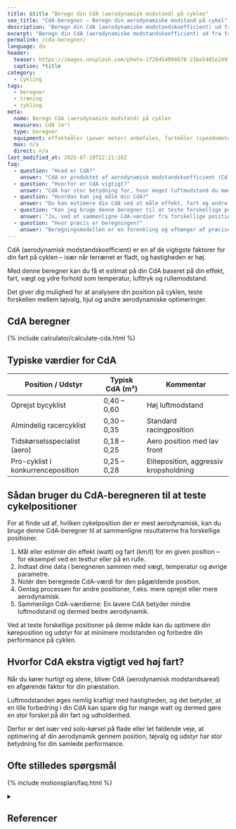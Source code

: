 ```yaml
---
title: &title "Beregn din CdA (aerodynamisk modstand) på cyklen"
seo_title: "CdA-beregner – Beregn din aerodynamiske modstand på cykel"
description: "Beregn din CdA (aerodynamiske modstandskoefficient) ud fra fart, effekt, vægt, temperatur og rullemodstand. Få indsigt i din aerodynamik på cyklen."
excerpt: "Beregn din CdA (aerodynamiske modstandskoefficient) ud fra fart, effekt, vægt, temperatur og rullemodstand. Få indsigt i din aerodynamik på cyklen."
permalink: /cda-beregner/
language: da
header:
  teaser: https://images.unsplash.com/photo-1728454994678-21be5481e249?auto=format&fit=crop&h=300&w=400&q=10&ixlib=rb-4.1.0&ixid=M3wxMjA3fDB8MHxwaG90by1wYWdlfHx8fGVufDB8fHx8fA%3D%3D
  caption: *title
category:
  - Cykling
tags:
  - beregner
  - træning
  - cykling
meta:
  name: Beregn CdA (aerodynamisk modstand) på cyklen
  measures: CdA (m²)
  type: beregner
  equipment: effektmåler (power meter) anbefales, fartmåler (speedometer eller GPS)
  max: n/a
  direct: n/a
last_modified_at: 2025-07-10T22:21:26Z
faq:
  - question: "Hvad er CdA?"
    answer: "CdA er produktet af aerodynamisk modstandskoefficient (Cd) og det frontale areal (A), som tilsammen beskriver, hvor stor luftmodstand du oplever på cyklen."  
  - question: "Hvorfor er CdA vigtigt?"
    answer: "CdA har stor betydning for, hvor meget luftmodstand du møder. Jo lavere CdA, desto lettere er det at køre hurtigt, især ved høj hastighed og solo-kørsel."
  - question: "Hvordan kan jeg måle min CdA?"
    answer: "Du kan estimere din CdA ved at måle effekt, fart og andre parametre i denne beregner, eller ved hjælp af mere avancerede tests som vindtunnel eller power meter-analyse."
  - question: "Kan jeg bruge denne beregner til at teste forskellige positioner?"
    answer: "Ja, ved at sammenligne CdA-værdier fra forskellige positioner kan du finde den mest aerodynamiske og dermed hurtigste position på cyklen."
  - question: "Hvor præcis er beregningen?"
    answer: "Beregningsmodellen er en forenkling og afhænger af præcise inputværdier. Resultatet giver et godt estimat, men kan variere afhængigt af omstændigheder som vind, vejgreb og præcis måling af effekt."
---
```


CdA (aerodynamisk modstandskoefficient) er en af de vigtigste faktorer for din fart på cyklen – især når terrænet er fladt, og hastigheden er høj.

Med denne beregner kan du få et estimat på din CdA baseret på din effekt, fart, vægt og ydre forhold som temperatur, lufttryk og rullemodstand.

Det giver dig mulighed for at analysere din position på cyklen, teste forskellen mellem tøjvalg, hjul og andre aerodynamiske optimeringer.

## CdA beregner

{% include calculator/calculate-cda.html %}

## Typiske værdier for CdA

| Position / Udstyr                 | Typisk CdA (m²) | Kommentar                           |
|----------------------------------|-----------------|-----------------------------------|
| Oprejst bycyklist                 | 0,40 – 0,60     | Høj luftmodstand                  |
| Almindelig racercyklist           | 0,30 – 0,35     | Standard racingposition           |
| Tidskørselsspecialist (aero)     | 0,18 – 0,25     | Aero position med lav front       |
| Pro-cyklist i konkurrenceposition | 0,25 – 0,28     | Eliteposition, aggressiv kropsholdning |

## Sådan bruger du CdA-beregneren til at teste cykelpositioner

For at finde ud af, hvilken cykelposition der er mest aerodynamisk, kan du bruge denne CdA-beregner til at sammenligne resultaterne fra forskellige positioner.

1. Mål eller estimér din effekt (watt) og fart (km/t) for en given position – for eksempel ved en testtur eller på en rulle.
2. Indtast dine data i beregneren sammen med vægt, temperatur og øvrige parametre.
3. Notér den beregnede CdA-værdi for den pågældende position.
4. Gentag processen for andre positioner, f.eks. mere oprejst eller mere aerodynamisk.
5. Sammenlign CdA-værdierne: En lavere CdA betyder mindre luftmodstand og dermed bedre aerodynamik.

Ved at teste forskellige positioner på denne måde kan du optimere din køreposition og udstyr for at minimere modstanden og forbedre din performance på cyklen.

## Hvorfor CdA ekstra vigtigt ved høj fart?

Når du kører hurtigt og alene, bliver CdA (aerodynamisk modstandsareal) en afgørende faktor for din præstation.

Luftmodstanden øges nemlig kraftigt med hastigheden, og det betyder, at en lille forbedring i din CdA kan spare dig for mange watt og dermed gøre en stor forskel på din fart og udholdenhed.

Derfor er det især ved solo-kørsel på flade eller let faldende veje, at optimering af din aerodynamik gennem position, tøjvalg og udstyr har stor betydning for din samlede performance.

## Ofte stilledes spørgsmål

{% include motionsplan/faq.html %}

<details markdown="1" class="references">
  <summary><h2 id="references">Referencer</h2></summary>

- Jeukendrup, A.E. (2023). *The optimal ratio of carbohydrates*. https://www.mysportscience.com  
- Jeukendrup, A., & Jentjens, R. (2000). *Oxidation of carbohydrate feedings during prolonged exercise: current thoughts, guidelines and directions for future research*. *Sports Medicine*, 29(6), 407-424.  
- Rowlands, D.S. et al. (2015). *Hydration and carbohydrate availability: individualizing strategies for performance*. *International Journal of Sport Nutrition and Exercise Metabolism*, 25(5), 507–517.  
- Smith, J.W., et al. (2013). *Optimal carbohydrate intake during endurance exercise: is there a sweet spot?* *International Journal of Sports Physiology and Performance*, 8(5), 516–524.  

</details>